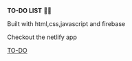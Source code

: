 **TO-DO LIST** ✍🏻
<P>Built with html,css,javascript and firebase </P>
<P>Checkout the netlify app</P>

[TO-DO](https://task-checkout.netlify.app/)

